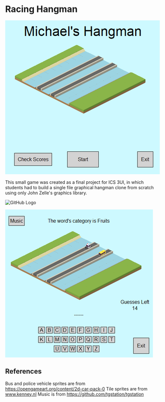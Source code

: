 # Racing Hangman

![GitHub Logo](/readme-files/image1.png)

This small game was created as a final project for ICS 3UI, in which students had to build a single file graphical hangman clone from scratch using only John Zelle's graphics library.

![GitHub Logo](/readme-files/image2.png)

![GitHub Logo](/readme-files/image3.png)

## References
Bus and police vehicle sprites are from https://opengameart.org/content/2d-car-pack-0
Tile sprites are from www.kenney.nl
Music is from https://github.com/tgstation/tgstation
